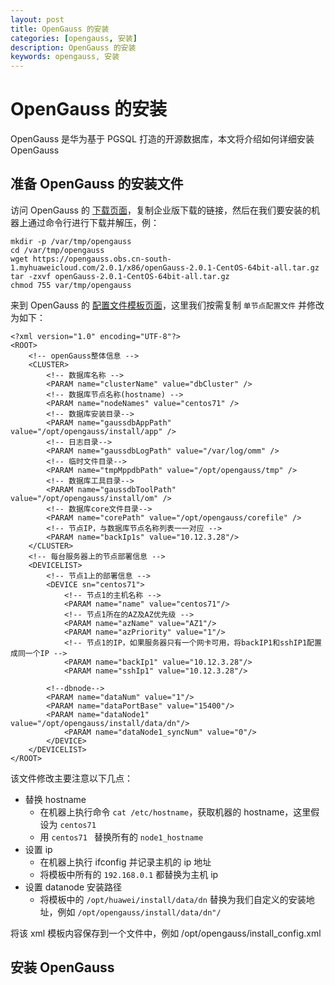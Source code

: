 ```yaml
---
layout: post  
title: OpenGauss 的安装  
categories: [opengauss, 安装]  
description: OpenGauss 的安装  
keywords: opengauss, 安装  
---
```


# OpenGauss 的安装

OpenGauss 是华为基于 PGSQL 打造的开源数据库，本文将介绍如何详细安装 OpenGauss

## 准备 OpenGauss 的安装文件
访问 OpenGauss 的 [下载页面](https://opengauss.org/zh/download.html)，复制企业版下载的链接，然后在我们要安装的机器上通过命令行进行下载并解压，例：

```
mkdir -p /var/tmp/opengauss
cd /var/tmp/opengauss
wget https://opengauss.obs.cn-south-1.myhuaweicloud.com/2.0.1/x86/openGauss-2.0.1-CentOS-64bit-all.tar.gz
tar -zxvf openGauss-2.0.1-CentOS-64bit-all.tar.gz
chmod 755 var/tmp/opengauss
```

来到 OpenGauss 的 [配置文件模板页面](https://opengauss.org/zh/docs/2.0.1/docs/installation/创建XML配置文件.html)，这里我们按需复制 `单节点配置文件` 并修改为如下：

```
<?xml version="1.0" encoding="UTF-8"?>
<ROOT>
    <!-- openGauss整体信息 -->
    <CLUSTER>
        <!-- 数据库名称 -->
        <PARAM name="clusterName" value="dbCluster" />
        <!-- 数据库节点名称(hostname) -->
        <PARAM name="nodeNames" value="centos71" />
        <!-- 数据库安装目录-->
        <PARAM name="gaussdbAppPath" value="/opt/opengauss/install/app" />
        <!-- 日志目录-->
        <PARAM name="gaussdbLogPath" value="/var/log/omm" />
        <!-- 临时文件目录-->
        <PARAM name="tmpMppdbPath" value="/opt/opengauss/tmp" />
        <!-- 数据库工具目录-->
        <PARAM name="gaussdbToolPath" value="/opt/opengauss/install/om" />
        <!-- 数据库core文件目录-->
        <PARAM name="corePath" value="/opt/opengauss/corefile" />
        <!-- 节点IP，与数据库节点名称列表一一对应 -->
        <PARAM name="backIp1s" value="10.12.3.28"/> 
    </CLUSTER>
    <!-- 每台服务器上的节点部署信息 -->
    <DEVICELIST>
        <!-- 节点1上的部署信息 -->
        <DEVICE sn="centos71">
            <!-- 节点1的主机名称 -->
            <PARAM name="name" value="centos71"/>
            <!-- 节点1所在的AZ及AZ优先级 -->
            <PARAM name="azName" value="AZ1"/>
            <PARAM name="azPriority" value="1"/>
            <!-- 节点1的IP，如果服务器只有一个网卡可用，将backIP1和sshIP1配置成同一个IP -->
            <PARAM name="backIp1" value="10.12.3.28"/>
            <PARAM name="sshIp1" value="10.12.3.28"/>
               
	    <!--dbnode-->
	    <PARAM name="dataNum" value="1"/>
	    <PARAM name="dataPortBase" value="15400"/>
	    <PARAM name="dataNode1" value="/opt/opengauss/install/data/dn"/>
            <PARAM name="dataNode1_syncNum" value="0"/>
        </DEVICE>
    </DEVICELIST>
</ROOT>
```

该文件修改主要注意以下几点：

  - 替换 hostname
    - 在机器上执行命令 `cat /etc/hostname`，获取机器的 hostname，这里假设为 `centos71 `
    - 用 `centos71 ` 替换所有的 `node1_hostname `
  - 设置 ip
    - 在机器上执行 ifconfig 并记录主机的 ip 地址
    - 将模板中所有的 `192.168.0.1` 都替换为主机 ip
  - 设置 datanode 安装路径
    - 将模板中的 `/opt/huawei/install/data/dn` 替换为我们自定义的安装地址，例如 `/opt/opengauss/install/data/dn"/`

将该 xml 模板内容保存到一个文件中，例如 /opt/opengauss/install_config.xml

## 安装 OpenGauss

